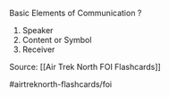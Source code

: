 Basic Elements of Communication
?
1. Speaker
2. Content or Symbol
3. Receiver
<!--SR:!2022-09-30,1,210-->

Source: [[Air Trek North FOI Flashcards]]

#airtreknorth-flashcards/foi